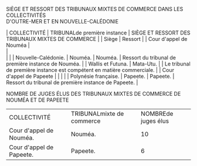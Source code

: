 SIÈGE ET RESSORT DES TRIBUNAUX MIXTES DE COMMERCE DANS LES COLLECTIVITÉS  
D'OUTRE-MER ET EN NOUVELLE-CALÉDONIE




| COLLECTIVITÉ | TRIBUNALde première instance | SIÈGE ET RESSORT DES TRIBUNAUX MIXTES DE COMMERCE |
| Siège | Ressort |
| Cour d'appel de Nouméa |  
  |  
  |  |
| Nouvelle-Calédonie. | Nouméa. | Nouméa. | Ressort du tribunal de première instance de Nouméa. |
| Wallis et Futuna. | Mata-Utu. |   | Le tribunal de première instance est compétent en matière commerciale. |
| Cour d'appel de Papeete |   |   |  |
| Polynésie française. | Papeete. | Papeete. | Ressort du tribunal de première instance de Papeete. |


 


NOMBRE DE JUGES ÉLUS DES TRIBUNAUX MIXTES DE COMMERCE DE NOUMÉA ET DE PAPEETE  




 


 




|  |  |  |
| --- | --- | --- |
| COLLECTIVITÉ | TRIBUNALmixte de commerce | NOMBREde juges élus |
| Cour d'appel de Nouméa. | Nouméa. | 10 |
| Cour d'appel de Papeete. | Papeete. | 6 |


 


 


 


 

